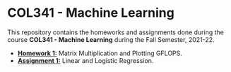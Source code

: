# COL341 - Machine Learning

This repository contains the homeworks and assignments done during the course **COL341 - Machine Learning** during the Fall Semester, 2021-22.

- [**Homework 1:**](https://github.com/VaibhavVerma16113108/COL341-Machine-Learning/blob/main/Matrix_Multiplication.ipynb) Matrix Multiplication and Plotting GFLOPS.
- [**Assignment 1:**](https://github.com/VaibhavVerma16113108/COL341-Machine-Learning/tree/main/Assignment_1) Linear and Logistic Regression.
